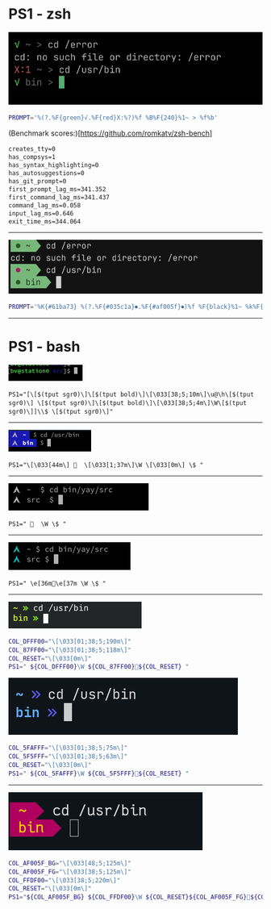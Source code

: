 # PS1 - zsh

![PS1](9.png)

```zsh
PROMPT='%(?.%F{green}√.%F{red}X:%?)%f %B%F{240}%1~ > %f%b'
```

(Benchmark scores:)[https://github.com/romkatv/zsh-bench]

```
creates_tty=0
has_compsys=1
has_syntax_highlighting=0
has_autosuggestions=0
has_git_prompt=0
first_prompt_lag_ms=341.352
first_command_lag_ms=341.437
command_lag_ms=0.058
input_lag_ms=0.646
exit_time_ms=344.064
```

---

![PS1](8.png)

```zsh
PROMPT='%K{#61ba73} %(?.%F{#035c1a}⏺.%F{#af005f}⏺)%f %F{black}%1~ %k%F{#61ba73}%f '
```

---

# PS1 - bash

![PS1](1.png)

`PS1="[\[$(tput sgr0)\]\[$(tput bold)\]\[\033[38;5;10m\]\u@\h\[$(tput sgr0)\] \[$(tput sgr0)\]\[$(tput bold)\]\[\033[38;5;4m\]\W\[$(tput sgr0)\]]\\$ \[$(tput sgr0)\]"`

---

![PS1](2.png)

`PS1="\[\033[44m\]   \[\033[1;37m\]\W \[\033[0m\] \$ "`

---

![PS1](3.png)

`PS1="   \W \$ "`

---

![PS1](4.png)

`PS1=" \e[36m\e[37m \W \$ "`

---

![PS1](5.png)

```bash
COL_DFFF00="\[\033[01;38;5;190m\]"
COL_87FF00="\[\033[01;38;5;118m\]"
COL_RESET="\[\033[0m\]"
PS1=" ${COL_DFFF00}\W ${COL_87FF00}${COL_RESET} "
```
![PS1](6.png)

```bash
COL_5FAFFF="\[\033[01;38;5;75m\]"
COL_5F5FFF="\[\033[01;38;5;63m\]"
COL_RESET="\[\033[0m\]"
PS1=" ${COL_5FAFFF}\W ${COL_5F5FFF}${COL_RESET} "
```
---

![PS1](7.png)

```bash
COL_AF005F_BG="\[\033[48;5;125m\]"
COL_AF005F_FG="\[\033[38;5;125m\]"
COL_FFDF00="\[\033[38;5;220m\]"
COL_RESET="\[\033[0m\]"
PS1="${COL_AF005F_BG} ${COL_FFDF00}\W ${COL_RESET}${COL_AF005F_FG}${COL_RESET} "
```
